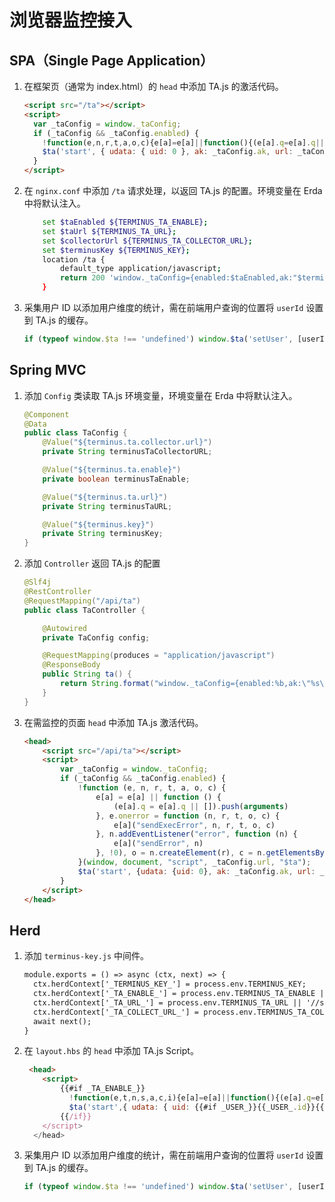 # 浏览器监控接入

## SPA（Single Page Application）

1. 在框架页（通常为 index.html）的 `head` 中添加 TA.js 的激活代码。

   ```html
   <script src="/ta"></script>
   <script>
     var _taConfig = window._taConfig;
     if (_taConfig && _taConfig.enabled) {
       !function(e,n,r,t,a,o,c){e[a]=e[a]||function(){(e[a].q=e[a].q||[]).push(arguments)},e.onerror=function(n,r,t,o,c){e[a]("sendExecError",n,r,t,o,c)},n.addEventListener("error",function(n){e[a]("sendError",n)},!0),o=n.createElement(r),c=n.getElementsByTagName(r)[0],o.async=1,o.src=t,c.parentNode.insertBefore(o,c)}(window,document,"script",_taConfig.url,"$ta");
       $ta('start', { udata: { uid: 0 }, ak: _taConfig.ak, url: _taConfig.collectorUrl });
     }
   </script>
   ```
2. 在 `nginx.conf` 中添加 `/ta` 请求处理，以返回 TA.js 的配置。环境变量在 Erda 中将默认注入。

   ```bash
       set $taEnabled ${TERMINUS_TA_ENABLE};
       set $taUrl ${TERMINUS_TA_URL};
       set $collectorUrl ${TERMINUS_TA_COLLECTOR_URL};
       set $terminusKey ${TERMINUS_KEY};
       location /ta {
           default_type application/javascript;
           return 200 'window._taConfig={enabled:$taEnabled,ak:"$terminusKey",url:"$taUrl",collectorUrl:"$collectorUrl"}';
       }
3. 采集用户 ID 以添加用户维度的统计，需在前端用户查询的位置将 `userId` 设置到 TA.js 的缓存。

   ```js
   if (typeof window.$ta !== 'undefined') window.$ta('setUser', [userId])
   ```
## Spring MVC
1. 添加 `Config` 类读取 TA.js 环境变量，环境变量在 Erda 中将默认注入。

   ```java
   @Component
   @Data
   public class TaConfig {
       @Value("${terminus.ta.collector.url}")
       private String terminusTaCollectorURL;
   
       @Value("${terminus.ta.enable}")
       private boolean terminusTaEnable;
   
       @Value("${terminus.ta.url}")
       private String terminusTaURL;
   
       @Value("${terminus.key}")
       private String terminusKey;
   }
   ```
2. 添加 `Controller` 返回 TA.js 的配置

   ```java
   @Slf4j
   @RestController
   @RequestMapping("/api/ta")
   public class TaController {
   
       @Autowired
       private TaConfig config;
   
       @RequestMapping(produces = "application/javascript")
       @ResponseBody
       public String ta() {
           return String.format("window._taConfig={enabled:%b,ak:\"%s\",url:\"%s\",collectorUrl:\"%s\"}", config.isTerminusTaEnable(), config.getTerminusKey(), config.getTerminusTaURL(), config.getTerminusTaCollectorURL());
       }
   }
   ```
3. 在需监控的页面 `head` 中添加 TA.js 激活代码。

   ```html
   <head>
       <script src="/api/ta"></script>
       <script>
           var _taConfig = window._taConfig;
           if (_taConfig && _taConfig.enabled) {
               !function (e, n, r, t, a, o, c) {
                   e[a] = e[a] || function () {
                       (e[a].q = e[a].q || []).push(arguments)
                   }, e.onerror = function (n, r, t, o, c) {
                       e[a]("sendExecError", n, r, t, o, c)
                   }, n.addEventListener("error", function (n) {
                       e[a]("sendError", n)
                   }, !0), o = n.createElement(r), c = n.getElementsByTagName(r)[0], o.async = 1, o.src = t, c.parentNode.insertBefore(o, c)
               }(window, document, "script", _taConfig.url, "$ta");
               $ta('start', {udata: {uid: 0}, ak: _taConfig.ak, url: _taConfig.collectorUrl});
           }
       </script>
   </head>
   ```
## Herd
1. 添加 `terminus-key.js` 中间件。

   ```html
   module.exports = () => async (ctx, next) => {
     ctx.herdContext['_TERMINUS_KEY_'] = process.env.TERMINUS_KEY;
     ctx.herdContext['_TA_ENABLE_'] = process.env.TERMINUS_TA_ENABLE || false;
     ctx.herdContext['_TA_URL_'] = process.env.TERMINUS_TA_URL || '//static.terminus.io/ta.js';
     ctx.herdContext['_TA_COLLECT_URL_'] = process.env.TERMINUS_TA_COLLECTOR_URL || '//analytics.terminus.io/collect';
     await next();
   }
   ```
2. 在 `layout.hbs` 的 `head` 中添加 TA.js Script。

   ```html
    <head>
       <script>
           {{#if _TA_ENABLE_}}
             !function(e,t,n,s,a,c,i){e[a]=e[a]||function(){(e[a].q=e[a].q||[]).push(arguments)},c=t.createElement(n),i=t.getElementsByTagName(n)[0],c.async=1,c.src=s,i.parentNode.insertBefore(c,i)}(window,document,"script","{{_TA_URL_}}","$ta");
             $ta('start',{ udata: { uid: {{#if _USER_}}{{_USER_.id}}{{else}}0{{/if}} }{{#if _TERMINUS_KEY_}}, ak: '{{_TERMINUS_KEY_}}'{{/if}} , url: '{{_TA_COLLECT_URL_}}' })
           {{/if}}
       </script>
     </head>
   ```
3. 采集用户 ID 以添加用户维度的统计，需在前端用户查询的位置将 `userId` 设置到 TA.js 的缓存。

   ```js
   if (typeof window.$ta !== 'undefined') window.$ta('setUser', [userId])
   ```
